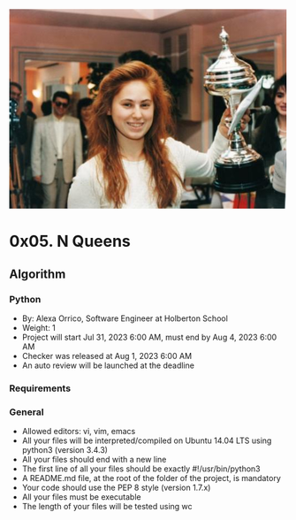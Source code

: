 <img src="./Judit-photo1_602x433.jpg" alt="judith polgar">

# 0x05. N Queens
## Algorithm
### Python
 * By: Alexa Orrico, Software Engineer at Holberton School
 * Weight: 1
 * Project will start Jul 31, 2023 6:00 AM, must end by Aug 4, 2023 6:00 AM
 * Checker was released at Aug 1, 2023 6:00 AM
 * An auto review will be launched at the deadline
### Requirements
### General
* Allowed editors: vi, vim, emacs
* All your files will be interpreted/compiled on Ubuntu 14.04 LTS using python3 (version 3.4.3)
* All your files should end with a new line
* The first line of all your files should be exactly #!/usr/bin/python3
* A README.md file, at the root of the folder of the project, is mandatory
* Your code should use the PEP 8 style (version 1.7.x)
* All your files must be executable
* The length of your files will be tested using wc